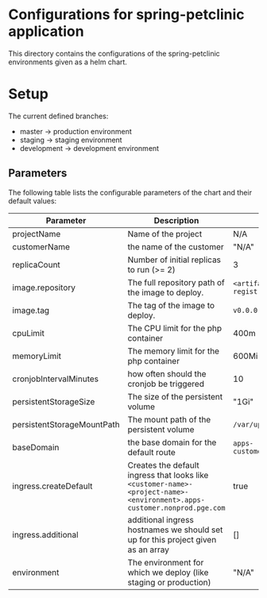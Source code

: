 # Configurations for spring-petclinic application

This directory contains the configurations of the spring-petclinic environments given as a helm chart.

# Setup
 The current defined branches:

* master -> production environment
* staging -> staging environment
* development -> development environment

## Parameters

The following table lists the configurable parameters of the chart and their default values:

| Parameter              | Description                                                                                                      | Default                                                                                    |
|------------------------|------------------------------------------------------------------------------------------------------------------|--------------------------------------------------------------------------------------------|
| projectName                | Name of the project                                                                                          | N/A                                                                                        |
| customerName               | the name of the customer                                                                                     | "N/A"                                                                                      |
| replicaCount               | Number of initial replicas to run (>= 2)                                                                     | 3                                                                                          |
| image.repository           | The full repository path of the image to deploy.                                                             | `<artifactory-docker-registry>/image-name` |
| image.tag                  | The tag of the image to deploy.                                                                              | `v0.0.0` |
| cpuLimit                   | The CPU limit for the php container                                                                          | 400m                                                                                       |
| memoryLimit                | The memory limit for the php container                                                                       | 600Mi                                                                                      |
| cronjobIntervalMinutes     | how often should the cronjob be triggered                                                                    | 10                                                                                         |
| persistentStorageSize      | The size of the persistent volume                                                                            | "1Gi"                                                                                      |
| persistentStorageMountPath | The mount path of the persistent volume                                                                      | `/var/uploads`                                                                             |
| baseDomain                 | the base domain for the default route                                                                        | `apps-customer.nonprod.pge.com`                                                                      |
| ingress.createDefault      | Creates the default ingress that looks like `<customer-name>-<project-name>-<environment>.apps-customer.nonprod.pge.com` | true                                                                                       |
| ingress.additional         | additional ingress hostnames we should set up for this project given as an array                             | []                                                                                         |
| environment                | The environment for which we deploy (like staging or production)                                             | "N/A"                                                                                      |
